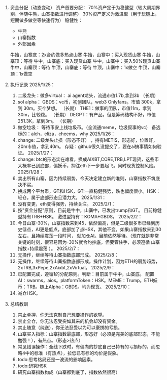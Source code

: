 1. 资金分配（动态变动）
    资产首要分配：
        70%资产定于为稳健型（较大周期界别，伴随牛熊，山寨指数进行调整）
        30%资产定义为激进型（用于玩链上，短期做多做空等快速行为）
    稳健性：  
    - 牛熊
    - 山寨指数
    - 外部因素

    牛始，山寨底：2x合约做多热点山寨
    牛始，山寨中：买入现货山寨
    牛始，山寨顶：等待
    牛中，山寨底：买入现货山寨
    牛中，山寨中：买入50%现货山寨
    牛中，山寨顶：等待
    牛顶，山寨底：等待
    牛顶，山寨中：1x做空
    牛顶，山寨顶：1x做空

2. 执行记录
    2025/1/25：
    1. 二级龙头：做多virtual： ai agent龙头，流通市值1.7b,拿到3b     （长期）
    2. sol alpha： 
        GBDS：vc币，初创团队，web3 Onlyfans。市值 300k，拿到 30m。买个梦想。  （长期）
        THE1：做事的团队，市值11m，拿到30m，比较稳。                     （长期）
        DEGPT：有产品，但是筹码结构不好，市值251.3K，拿到3m。               （长期）
    3. 做空垃圾：
        等待币安上线垃圾币。（全流通meme，垃圾叙事的vc）
        备选标的：alch，eliza，cheems，why
    2025/1/26：
    1. change: 二级龙头止损（形态不好） ，持有METIS，形态好，位置好，20m市值，拿到40m。 存疑：github很久没提交了，要在ai搞事情如何验证。
    2025/1/27：
    1. change: btc的形态实在难看，换成AIXBT,CORE,TRB,LPT现货，这些币大概率已到底部，偏妖币，押注eth下一步要起飞。同时现货控制风险。
    2025/1/28：
    1. 卖出所有山寨，因为持续弱势，今天决定建立新的准则，山寨指数不筑底决不买。
    2. 换成两个平台币，GT和HSK，GT:一直稳健强势，跌也幅度很小。HSK： 轻仓，属于底部形态且潜力大。
    2025/1/31：
    1. 没有变更，eth变得强势，持续关注。
    2025/2/1：
    1. 按"资金分配"原则，目前是牛中，山寨中，已发出trump和GT。 目前稳健型持有TRB+HSK。 激进型持有：KOMA+GBDS。
    2025/2/2：
    1. 今日山寨-30%，山寨指数来到45，依然偏高，但是二级很多币已经到历史低点，AI更是低点，底部加了点HSK，其他不变，如果山寨指数来到30左右，且持续震荡一段时间，
    就加仓AI。目前依然等待。（现在就是非常关键的时刻，很容易因为-30%就合约抄底，但要管住手，必须遵循 山寨指数+持续震荡 ）。
    2025/2/7：
    1. 无操作，继续等待山寨指数底部形成。
    2025/2/8：
    1. 无操作，继续等待山寨指数底部形成。操作计划，因为ETH的弱势趋势，2xTRB,3xPepe,2xAixbt,2xVirtual。
    2025/2/9：
    1. 已配置完成，遵循1的分配原则。判断：目前属于牛中，山寨底。 配置AI：swarms，aios。platformToken：HSK。MEME：Trump。ETH妖币：TRB。链上Alpha：GBDS。均为现货。
    2025/2/10：
    1. 减仓HSK。

3. 总结教训
    1. 禁止单押，你无法克制自己想要操作的欲望。
    2. 禁止全仓，你无法忍受突如其来的机会却没有资金。
    3. 禁止随意（纯送），你无法忍受以为可以豪掷的亏损。
    4. 山寨买入指标：山寨指数最底部，形态好（必须是完美的底部形态，不能勉强！），有热点。（形态>热点）
    5. 常见错误操作：全线下跌时，有偏向的抄底自己已持有的亏损标的，而忽略4中的标准（有热点），拉低已有标的均价是假象。
    6. todo:思考格局还是一波流的影响因素。
    7. todo:研究HSK
    8. 研究山寨指数构成（山寨都到底了，指数依然很高）


